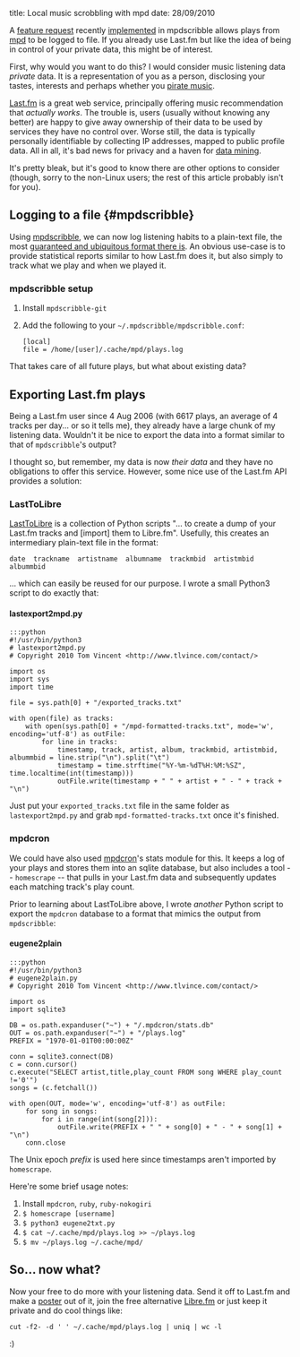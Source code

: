 title: Local music scrobbling with mpd
date: 28/09/2010

A <a href="http://www.musicpd.org/mantis/view.php?id=3033" title="mpdscribble bug tracker">feature request</a> recently <a href="http://git.musicpd.org/cgit/master/mpdscribble.git/commit/?id=ee72953d93b967b665dbc7447ffbaf5d9ffec324" title="The mpdscribble git commit that implements the local logging feature">implemented</a> in mpdscribble allows plays from <a href="http://mpd.wikia.com/" title="Music Player Daemon Community Wiki">mpd</a> to be logged to file. If you already use Last.fm but like the idea of being in control of your private data, this might be of interest. <!--more-->

First, why would you want to do this? I would consider music listening data *private* data. It is a representation of you as a person, disclosing your tastes, interests and perhaps whether you [pirate music][cbs].

[Last.fm][] is a great web service, principally offering music recommendation that *actually works*. The trouble is, users (usually without knowing any better) are happy to give away ownership of their data to be used by services they have no control over. Worse still, the data is typically personally identifiable by collecting IP addresses, mapped to public profile data. All in all, it's bad news for privacy and a haven for [data mining][eff].

It's pretty bleak, but it's good to know there are other options to consider (though, sorry to the non-Linux users; the rest of this article probably isn't for you).

Logging to a file {#mpdscribble}
-----------------

Using [mpdscribble][], we can now log listening habits to a plain-text file, the most [guaranteed and ubiquitous format there is][philo]. An obvious use-case is to provide statistical reports similar to how Last.fm does it, but also simply to track what we play and when we played it.

### mpdscribble setup

1. Install `mpdscribble-git`
2. Add the following to your `~/.mpdscribble/mpdscribble.conf`:

       [local]
       file = /home/[user]/.cache/mpd/plays.log

That takes care of all future plays, but what about existing data?

Exporting Last.fm plays
-----------------------

Being a Last.fm user since 4 Aug 2006 (with 6617 plays, an average of 4 tracks per day... or so it tells me), they already have a large chunk of my listening data. Wouldn't it be nice to export the data into a format similar to that of `mpdscribble`'s output?

I thought so, but remember, my data is now *their data* and they have no obligations to offer this service. However, some nice use of the Last.fm API provides a solution:

### LastToLibre

[LastToLibre][] is a collection of Python scripts "... to create a dump of your Last.fm tracks and [import] them to Libre.fm". Usefully, this creates an intermediary plain-text file in the format:

    date  trackname  artistname  albumname  trackmbid  artistmbid  albummbid

... which can easily be reused for our purpose. I wrote a small Python3 script to do exactly that:

#### lastexport2mpd.py

    :::python
    #!/usr/bin/python3
    # lastexport2mpd.py
    # Copyright 2010 Tom Vincent <http://www.tlvince.com/contact/>

    import os
    import sys
    import time

    file = sys.path[0] + "/exported_tracks.txt"

    with open(file) as tracks:
        with open(sys.path[0] + "/mpd-formatted-tracks.txt", mode='w', encoding='utf-8') as outFile:
            for line in tracks:
                timestamp, track, artist, album, trackmbid, artistmbid, albummbid = line.strip("\n").split("\t")
                timestamp = time.strftime("%Y-%m-%dT%H:%M:%SZ", time.localtime(int(timestamp)))
                outFile.write(timestamp + " " + artist + " - " + track + "\n")

Just put your `exported_tracks.txt` file in the same folder as `lastexport2mpd.py` and grab `mpd-formatted-tracks.txt` once it's finished.

### mpdcron

We could have also used [mpdcron][]'s stats module for this. It keeps a log of your plays and stores them into an sqlite database, but also includes a tool -- `homescrape` --  that pulls in your Last.fm data and subsequently updates each matching track's play count.

Prior to learning about LastToLibre above, I wrote *another* Python script to export the `mpdcron` database to a format that mimics the output from `mpdscribble`:

#### eugene2plain

    :::python
    #!/usr/bin/python3
    # eugene2plain.py
    # Copyright 2010 Tom Vincent <http://www.tlvince.com/contact/>

    import os
    import sqlite3

    DB = os.path.expanduser("~") + "/.mpdcron/stats.db"
    OUT = os.path.expanduser("~") + "/plays.log"
    PREFIX = "1970-01-01T00:00:00Z"

    conn = sqlite3.connect(DB)
    c = conn.cursor()
    c.execute("SELECT artist,title,play_count FROM song WHERE play_count !='0'")
    songs = (c.fetchall())

    with open(OUT, mode='w', encoding='utf-8') as outFile:
        for song in songs:
            for i in range(int(song[2])):
                outFile.write(PREFIX + " " + song[0] + " - " + song[1] + "\n")
        conn.close

The Unix epoch *prefix* is used here since timestamps aren't imported by `homescrape`.

Here're some brief usage notes:

1. Install `mpdcron`, `ruby`, `ruby-nokogiri`
2. `$ homescrape [username]`
3. `$ python3 eugene2txt.py`
4. `$ cat ~/.cache/mpd/plays.log >> ~/plays.log`
5. `$ mv ~/plays.log ~/.cache/mpd/`

So... now what?
---------------

Now your free to do more with your listening data. Send it off to Last.fm and make a [poster][] out of it, join the free alternative [Libre.fm][] or just keep it private and do cool things like:

    cut -f2- -d ' ' ~/.cache/mpd/plays.log | uniq | wc -l

:)

  [mpdcron]: http://alip.github.com/mpdcron/ "mpdcron homepage on GitHub"
  [coreutils]: http://en.wikipedia.org/wiki/Coreutils "Wikipedia article on GNU Coreutils"
  [poster]: http://lastgraph.aeracode.org/about/posters/ "LastGraph Last.fm playing history posters"
  [Libre.fm]: http://libre.fm/ "Libre.fm homepage"
  [Last.fm]: http://last.fm/ "Last.fm homepage"
  [mpdscribble]: http://mpd.wikia.com/wiki/Client:Mpdscribble "The mpd Last.fm scrobbler homepage"
  [cbs]: http://techcrunch.com/2009/02/20/did-lastfm-just-hand-over-user-listening-data-to-the-riaa/ "The infamous Techcrunch/Last.fm data leakage rumour"
  [eff]: http://www.eff.org/deeplinks/2009/02/last-fm-and-the-diabolical-power-of-data-mining "Electronic Frontier Foundation on Last.fm data mining"
  [philo]: http://en.wikipedia.org/wiki/Unix_philosophy#McIlroy:_A_Quarter_Century_of_Unix "Wikipedia article on the Unix Philosophy"
  [LastToLibre]: http://bugs.libre.fm/wiki/LastToLibre "LastToLibre Last.fm export scripts"
